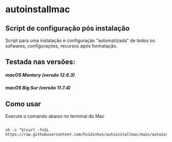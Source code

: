 # autoinstallmac
## Script de configuração pós instalação


Script para uma instalação e configuração "automatizada" de todos os sofwares, configurações, recursos após formatação.


## Testada nas versões:

##### macOS Montery (versão 12.6.3)

##### macOS Big Sur (versão 11.7.4)

## Como usar

Execute o comando abaixo no terminal do Mac

```shell

sh -c "$(curl -fsSL https://raw.githubusercontent.com/hvidinhas/autoinstallmac/main/autoinstallmac.sh)"

```

